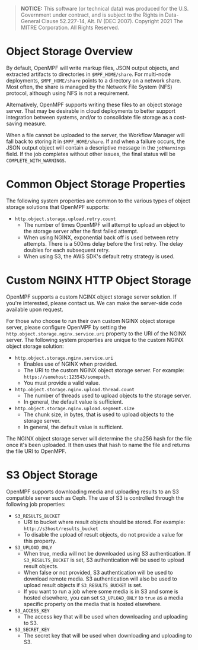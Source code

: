 > **NOTICE:** This software (or technical data) was produced for the U.S. Government under contract, 
> and is subject to the Rights in Data-General Clause 52.227-14, Alt. IV (DEC 2007).
> Copyright 2021 The MITRE Corporation. All Rights Reserved.

# Object Storage Overview

By default, OpenMPF will write markup files, JSON output objects, and extracted artifacts to directories in 
`$MPF_HOME/share`. For multi-node deployments, `$MPF_HOME/share` points to a directory on a network share. 
Most often, the share is managed by the Network File System (NFS) protocol, although using NFS is not a requirement.

Alternatively, OpenMPF supports writing these files to an object storage server. That may be desirable in cloud 
deployments to better support integration between systems, and/or to consolidate file storage as a cost-saving measure.

When a file cannot be uploaded to the server, the Workflow Manager will fall back to storing it in `$MPF_HOME/share`. 
If and when a failure occurs, the JSON output object will contain a descriptive message in the `jobWarnings` field. 
If the job completes without other issues, the final status will be `COMPLETE_WITH_WARNINGS`.

# Common Object Storage Properties

The following system properties are common to the various types of object storage solutions that OpenMPF supports:

- `http.object.storage.upload.retry.count`
    - The number of times OpenMPF will attempt to upload an object to the storage server after the first failed attempt.
    - When using NGINX, exponential back off is used between retry attempts. There is a 500ms delay before the 
      first retry. The delay doubles for each subsequent retry.
    - When using S3, the AWS SDK's default retry strategy is used.

# Custom NGINX HTTP Object Storage

OpenMPF supports a custom NGINX object storage server solution. If you're interested, please contact us. 
We can make the server-side code available upon request.

For those who choose to run their own custom NGINX object storage server, please configure OpenMPF by setting 
the `http.object.storage.nginx.service.uri` property to the URI of the NGINX server. 
The following system properties are unique to the custom NGINX object storage solution:

- `http.object.storage.nginx.service.uri`
    - Enables use of NGINX when provided.
    - The URI to the custom NGINX object storage server. For example:  `https://somehost:123543/somepath`.
    - You must provide a valid value.
- `http.object.storage.nginx.upload.thread.count`
    - The number of threads used to upload objects to the storage server.
    - In general, the default value is sufficient.
- `http.object.storage.nginx.upload.segment.size`
    - The chunk size, in bytes, that is used to upload objects to the storage server.
    - In general, the default value is sufficient.

The NGINX object storage server will determine the sha256 hash for the file once it's been uploaded. 
It then uses that hash to name the file and returns the file URI to OpenMPF.


# S3 Object Storage
OpenMPF supports downloading media and uploading results to an S3 compatible server such as Ceph. 
The use of S3 is controlled through the following job properties:

- `S3_RESULTS_BUCKET`
    - URI to bucket where result objects should be stored. For example: `http://s3host/results_bucket`
    - To disable the upload of result objects, do not provide a value for this property.
- `S3_UPLOAD_ONLY`
    - When true, media will not be downloaded using S3 authentication. 
      If `S3_RESULTS_BUCKET` is set, S3 authentication will be used to upload result objects.
    - When false or not provided, S3 authentication will be used to download remote media. 
      S3 authentication will also be used to upload result objects if `S3_RESULTS_BUCKET` is set.
    - If you want to run a job where some media is in S3 and some is hosted elsewhere, 
      you can set `S3_UPLOAD_ONLY` to `true` as a media specific property on the media that is hosted elsewhere.
- `S3_ACCESS_KEY`
    - The access key that will be used when downloading and uploading to S3.
- `S3_SECRET_KEY`
    - The secret key that will be used when downloading and uploading to S3.

